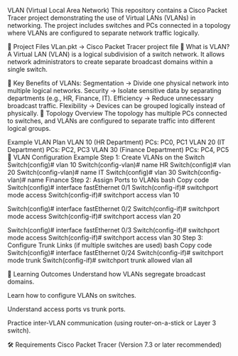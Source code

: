 VLAN (Virtual Local Area Network)
This repository contains a Cisco Packet Tracer project demonstrating the use of Virtual LANs (VLANs) in networking.
The project includes switches and PCs connected in a topology where VLANs are configured to separate network traffic logically.

📂 Project Files
VLan.pkt → Cisco Packet Tracer project file
🔑 What is VLAN?
A Virtual LAN (VLAN) is a logical subdivision of a switch network.
It allows network administrators to create separate broadcast domains within a single switch.

🎯 Key Benefits of VLANs:
Segmentation → Divide one physical network into multiple logical networks.
Security → Isolate sensitive data by separating departments (e.g., HR, Finance, IT).
Efficiency → Reduce unnecessary broadcast traffic.
Flexibility → Devices can be grouped logically instead of physically.
📌 Topology Overview
The topology has multiple PCs connected to switches, and VLANs are configured to separate traffic into different logical groups.

Example VLAN Plan
VLAN 10 (HR Department)
PCs: PC0, PC1
VLAN 20 (IT Department)
PCs: PC2, PC3
VLAN 30 (Finance Department)
PCs: PC4, PC5
🚀 VLAN Configuration Example
Step 1: Create VLANs on the Switch
Switch(config)# vlan 10
Switch(config-vlan)# name HR
Switch(config)# vlan 20
Switch(config-vlan)# name IT
Switch(config)# vlan 30
Switch(config-vlan)# name Finance
Step 2: Assign Ports to VLANs
bash
Copy code
Switch(config)# interface fastEthernet 0/1
Switch(config-if)# switchport mode access
Switch(config-if)# switchport access vlan 10

Switch(config)# interface fastEthernet 0/2
Switch(config-if)# switchport mode access
Switch(config-if)# switchport access vlan 20

Switch(config)# interface fastEthernet 0/3
Switch(config-if)# switchport mode access
Switch(config-if)# switchport access vlan 30
Step 3: Configure Trunk Links (if multiple switches are used)
bash
Copy code
Switch(config)# interface fastEthernet 0/24
Switch(config-if)# switchport mode trunk
Switch(config-if)# switchport trunk allowed vlan all

📖 Learning Outcomes
Understand how VLANs segregate broadcast domains.

Learn how to configure VLANs on switches.

Understand access ports vs trunk ports.

Practice inter-VLAN communication (using router-on-a-stick or Layer 3 switch).

🛠 Requirements
Cisco Packet Tracer (Version 7.3 or later recommended)
